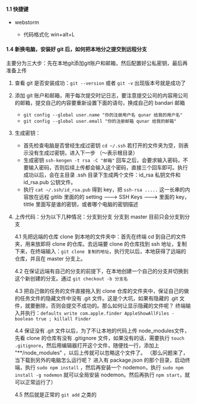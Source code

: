 #### 1.1 快捷键 

- webstorm 
 
    - 代码格式化 win+alt+L

#### 1.4 新换电脑，安装好 git 后，如何把本地分之提交到远程分支

主要分为三大步：先在本地git添加git账户和邮箱，然后配置好公私密钥，最后再准备上传
1. 查看 git 是否安装成功：`git --version` 或者 `git -v`  出现版本号就是成功了
2. 添加 git 账户和邮箱，用于每次提交时记日志，要注意提交公司的内容用公司的邮箱，提交自己的内容要重新设置下面的语句，换成自己的 bandari 邮箱

    - `git config --global user.name "你的注册用户名 qunar 给我的用户名"`
    - `git config --global user.emall "你的注册邮箱 qunar 给我的邮箱"`

3. 生成密钥：

    - 首先检查电脑是否曾经生成过密钥 `cd ~/.ssh`  若打开的文件夹为空，则表示没有生成过密钥，进入下一步 （～表示根目录）
    - 生成密钥 `ssh-kengen -t rsa -C "邮箱"` 回车之后，会要求输入密码，不要输入密码，否则后续上传都会输入这个密码，直接三个回车即可。执行成功以后，会在主目录 .ssh 目录下生成两个文件：id_rsa 私钥文件和 id_rsa.pub 公钥文件。
    - 执行 `cat ~/.ssh/id_rsa.pub` 得到 key，把 `ssh-rsa .....` 这一长串的内容放在远程 gitlib 里面的的 setting ---> SSH Keys --->
里面的 key，tittle 里面写是谁的密钥，或者哪个电脑的密钥描述

4. 上传代码：分为以下几种情况：分支到分支 分支到 master  目前只会分支到分支

     4.1 先把远端的仓库 clone 到本地的文件夹中：首先在终端 cd 到自己的文件夹，用来放即将 clone 的仓库。去远端要 clone 的仓库找到 ssh 地址，复制下来，在终端输入：`git clone 复制的地址`，执行完以后，本地获得了远端的仓库，并且在 master 分支上。

     4.2 在保证远端有自己的分支的前提下，在本地创建一个自己的分支并切换到这个新创建的分支。通过 `git checkout -b 分支名`

     4.3 把自己做的任务的文件直接拖入到 clone 仓库的文件夹中，保证自己的做的任务文件的隐藏文件中没有 .git 文件。这是个大坑，如果有隐藏的 .git 文件，就要删除，否则会提交不成功的。那么如何让显示隐藏的文件呢？ 终端输入并执行：`defaults write com.apple.finder AppleShowAllFiles -boolean true ; killall Finder`

     4.4 保证没有 .git 文件以后，为了不让本地的代码上传 node_modules文件，先看 clone 的仓库有没有 .gitignore 文件，如果没有的话，需要执行 `touch .gitignore`，然后用编辑器打开这个文件，随便找一行，添加上 "**/node_modules" ，以后上传就可以忽略这个文件了。
     （那么问题来了，当下载到另外的电脑怎么运行呢？
     进入有 package.json 的那个目录，启动终端，执行 `sudo npm install` ，然后再安装一个 nodemon，执行 `sudo npm install -g nodemon` 就可以全局安装 nodemon。然后再执行 `npm start`，就可以正常运行了）

     4.5 然后就是正常的 `git add` 之类的